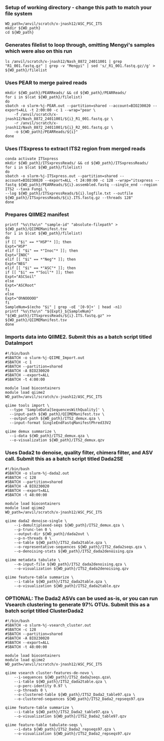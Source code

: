 ### Setup of working directory - change this path to match your file system
```
WD_path=/anvil/scratch/x-jnash12/ASC_PSC_ITS
mkdir ${WD_path}
cd ${WD_path}
```

### Generates filelist to loop through, omitting Mengyi's samples which were also on this run
```
ls /anvil/scratch/x-jnash12/Nash_8872_24011001 | grep "R1_001.fastq.gz" | grep -v "Mengyi" | sed 's/_R1_001.fastq.gz//g' > ${WD_path}/filelist
```

### Uses PEAR to merge paired reads
```
mkdir ${WD_path}/PEARReads/ && cd ${WD_path}/PEARReads/
for i in $(cat ${WD_path}/filelist)
do
sbatch -o slurm-%j-PEAR.out --partition=shared --account=BIO230020 --export=ALL -t 2:00:00 -c 1 --wrap="pear \
	-f /anvil/scratch/x-jnash12/Nash_8872_24011001/${i}_R1_001.fastq.gz \
	-r /anvil/scratch/x-jnash12/Nash_8872_24011001/${i}_R2_001.fastq.gz \
	-o ${WD_path}/PEARReads/${i}"
done
```

### Uses ITSxpress to extract ITS2 region from merged reads
```
conda activate ITSxpress
mkdir ${WD_path}/ITSxpressReads/ && cd ${WD_path}/ITSxpressReads/
for i in $(cat ${WD_path}/filelist)
do
sbatch -o slurm-%j-ITSxpress.out --partition=shared --account=BIO230020 --export=ALL -t 24:00:00 -c 128 --wrap="itsxpress --fastq ${WD_path}/PEARReads/${i}.assembled.fastq --single_end --region ITS2 --taxa Fungi \
--log ${WD_path}/ITSxpressReads/${i}.logfile.txt --outfile ${WD_path}/ITSxpressReads/${i}.ITS.fastq.gz --threads 128"
done
```

### Prepares QIIME2 manifest
```
printf "%s\t%s\n" "sample-id" "absolute-filepath" > ${WD_path}/QIIMEManifest.tsv
for i in $(cat ${WD_path}/filelist)
do
if [[ "$i" == *"HSP"* ]]; then
Expt="HSP"
elif [[ "$i" == *"Inoc"* ]]; then
Expt="INOC"
elif [[ "$i" == *"Neg"* ]]; then
Expt="NEG"
elif [[ "$i" == *"ASC"* ]]; then
if [[ "$i" == *"Soil"* ]]; then
Expt="ASCSoil"
else
Expt="ASCRoot"
fi
else
Expt="OhNOOOOO"
fi
SampleNum=$(echo "$i" | grep -oE '[0-9]+' | head -n1)
printf "%s\t%s\n" "${Expt}_${SampleNum}" "${WD_path}/ITSxpressReads/${i}.ITS.fastq.gz" >> ${WD_path}/QIIMEManifest.tsv
done
```

### Imports data into QIIME2. Submit this as a batch script titled DataImport
```
#!/bin/bash
#SBATCH -o slurm-%j-QIIME_Import.out
#SBATCH -c 1
#SBATCH --partition=shared 
#SBATCH -A BIO230020
#SBATCH --export=ALL
#SBATCH -t 4:00:00

module load biocontainers
module load qiime2
WD_path=/anvil/scratch/x-jnash12/ASC_PSC_ITS

qiime tools import \
  --type 'SampleData[SequencesWithQuality]' \
  --input-path ${WD_path}/QIIMEManifest.tsv \
  --output-path ${WD_path}/ITS2_demux.qza \
  --input-format SingleEndFastqManifestPhred33V2

qiime demux summarize \
  --i-data ${WD_path}/ITS2_demux.qza \
  --o-visualization ${WD_path}/ITS2_demux.qzv

 ```


### Uses Dada2 to denoise, quality filter, chimera filter, and ASV call. Submit this as a batch script titled Dada2SE
```
#!/bin/bash
#SBATCH -o slurm-%j-dada2.out
#SBATCH -c 128
#SBATCH --partition=shared 
#SBATCH -A BIO230020
#SBATCH --export=ALL
#SBATCH -t 48:00:00

module load biocontainers
module load qiime2
WD_path=/anvil/scratch/x-jnash12/ASC_PSC_ITS

qiime dada2 denoise-single \
	--i-demultiplexed-seqs ${WD_path}/ITS2_demux.qza \
	--p-trunc-len 0 \
	--output-dir ${WD_path}/dada2out \
	--p-n-threads 0 \
	--o-table ${WD_path}/ITS2_dada2table.qza \
	--o-representative-sequences ${WD_path}/ITS2_dada2seqs.qza \
	--o-denoising-stats ${WD_path}/ITS2_dada2denoising.qza

qiime metadata tabulate \
	--m-input-file ${WD_path}/ITS2_dada2denoising.qza \
	--o-visualization ${WD_path}/ITS2_dada2denoising.qzv

qiime feature-table summarize \
	--i-table ${WD_path}/ITS2_dada2table.qza \
	--o-visualization ${WD_path}/ITS2_dada2table.qzv
```


### OPTIONAL: The Dada2 ASVs can be used as-is, or you can run Vsearch clustering to generate 97% OTUs. Submit this as a batch script titled ClusterDada2
```
#!/bin/bash
#SBATCH -o slurm-%j-vsearch_cluster.out
#SBATCH -c 128
#SBATCH --partition=shared 
#SBATCH -A BIO230020
#SBATCH --export=ALL
#SBATCH -t 48:00:00

module load biocontainers
module load qiime2
WD_path=/anvil/scratch/x-jnash12/ASC_PSC_ITS

qiime vsearch cluster-features-de-novo \
	--i-sequences ${WD_path}/ITS2_dada2seqs.qza\
	--i-table ${WD_path}/ITS2_dada2table.qza \
	--p-perc-identity 0.97 \
	--p-threads 0 \
	--o-clustered-table ${WD_path}/ITS2_Dada2_table97.qza \
	--o-clustered-sequences ${WD_path}/ITS2_Dada2_repseqs97.qza

qiime feature-table summarize \
	--i-table ${WD_path}/ITS2_Dada2_table97.qza \
	--o-visualization ${WD_path}/ITS2_Dada2_table97.qzv

qiime feature-table tabulate-seqs \
	--i-data ${WD_path}/ITS2_Dada2_repseqs97.qza \
	--o-visualization ${WD_path}/ITS2_Dada2_repseqs97.qzv
```
